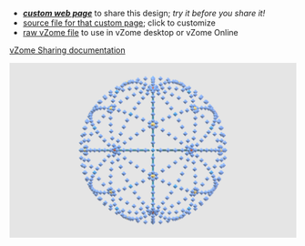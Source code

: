 
 - [***custom web page***][post] to share this design; *try it before you share it!*
 - [source file for that custom page][source]; click to customize
 - [raw vZome file][raw] to use in vZome desktop or vZome Online

[vZome Sharing documentation](https://vzome.github.io/vzome/sharing.html#how-it-works)

![Image](<30-gon-field-15-circlesvZome.png>)


[post]: <https://John-Kostick.github.io/vzome-sharing/2022/02/08/30-gon-field-15-circlesvZome-09-49-55.html>
[source]: <https://github.com/John-Kostick/vzome-sharing/edit/main/_posts/2022-02-08-30-gon-field-15-circlesvZome-09-49-55.md>
[raw]: <https://raw.githubusercontent.com/John-Kostick/vzome-sharing/main/2022/02/08/09-49-55-30-gon-field-15-circlesvZome/30-gon-field-15-circlesvZome.vZome>